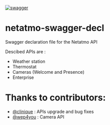 [![swagger](http://online.swagger.io/validator?url=https://raw.githubusercontent.com/cbornet/netatmo-swagger-decl/master/swagger.json)](http://editor.swagger.io/?url=https://raw.githubusercontent.com/cbornet/netatmo-swagger-decl/master/swagger.json)

# netatmo-swagger-decl
Swagger declaration file for the Netatmo API

Descibed APIs are :
* Weather station
* Thermostat
* Cameras (Welcome and Presence)
* Enterprise

# Thanks to contributors:
* [@clinique](https://github.com/clinique) : APIs upgrade and bug fixes
* [@wep4you](https://github.com/wep4you) : Camera API
